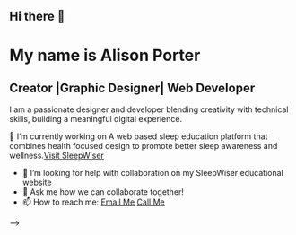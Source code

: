 ## Hi there 👋

<!--
**alip1436/alip1436** is a ✨ _special_ ✨ repository because its `README.md` (this file) appears on your GitHub profile.-->
<h1>My name is Alison Porter</h1>
<h2>Creator |Graphic Designer| Web Developer</h2>
<p>I am a passionate designer and developer blending creativity with technical skills, building a meaningful digital experience. </p>

🔭 I’m currently working on A web based sleep education platform that combines health focused design to promote better sleep awareness and wellness.[Visit SleepWiser](https://adpdesign.art/sleepwiser)

- 🤔 I’m looking for help with collaboration on my SleepWiser educational website
- 💬 Ask me how we can collaborate together!
- 📫 How to reach me: [Email Me](mailto:adpdesign@msn.com) [Call Me](tel:+19706408487)

-->
